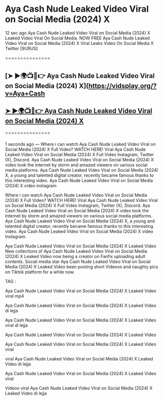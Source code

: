 ﻿# Aya Cash Nude Leaked Video Viral on Social Media (2024) X



12 sec ago Aya Cash Nude Leaked Video Viral on Social Media (2024) X Leaked Video Viral On Social Media. NOW FREE Aya Cash Nude Leaked Video Viral on Social Media (2024) X Viral Leaks Video On Social Media X Twitter [9U9US]

⭐⭐⭐⭐⭐⭐⭐⭐⭐⭐⭐⭐⭐⭐⭐

## [➤ ►🌍📺📱👉 Aya Cash Nude Leaked Video Viral on Social Media (2024) X](https://vidsplay.org/?v=Aya+Cash

## [➤ ►🌍📺📱👉 Aya Cash Nude Leaked Video Viral on Social Media (2024) X](https://vidsplay.org/?v=Aya+Cash)


⭐⭐⭐⭐⭐⭐⭐⭐⭐⭐⭐⭐⭐⭐⭐



1 seconds ago — Where i can watch Aya Cash Nude Leaked Video Viral on Social Media (2024) X Full Video? WATCH HERE! Viral Aya Cash Nude Leaked Video Viral on Social Media (2024) X Full Video Instagram, Twitter (X), Discord. Aya Cash Nude Leaked Video Viral on Social Media (2024) X video took the internet by storm and amazed viewers on various social media platforms. Aya Cash Nude Leaked Video Viral on Social Media (2024) X, a young and talented digital creator, recently became famous thanks to this interesting video. Aya Cash Nude Leaked Video Viral on Social Media (2024) X video instagram

Where i can watch Aya Cash Nude Leaked Video Viral on Social Media (2024) X Full Video? WATCH HERE! Viral Aya Cash Nude Leaked Video Viral on Social Media (2024) X Full Video Instagram, Twitter (X), Discord. Aya Cash Nude Leaked Video Viral on Social Media (2024) X video took the internet by storm and amazed viewers on various social media platforms. Aya Cash Nude Leaked Video Viral on Social Media (2024) X, a young and talented digital creator, recently became famous thanks to this interesting video. Aya Cash Nude Leaked Video Viral on Social Media (2024) X video Instagram.

Aya Cash Nude Leaked Video Viral on Social Media (2024) X Leaked Video New collections of Aya Cash Nude Leaked Video Viral on Social Media (2024) X Leaked Video now being a creator on Fanfix uploading adult contents. Social media star Aya Cash Nude Leaked Video Viral on Social Media (2024) X Leaked Video been posting short Videoos and naughty pics on Tiktok platform for a while now.

TAG :

 

Aya Cash Nude Leaked Video Viral on Social Media (2024) X Leaked Video viral mp4

 

Aya Cash Nude Leaked Video Viral on Social Media (2024) X Leaked Video di lejja

 

Aya Cash Nude Leaked Video Viral on Social Media (2024) X Leaked Video viral di lejja

 

Aya Cash Nude Leaked Video Viral on Social Media (2024) X Leaked Video

 

Aya Cash Nude Leaked Video Viral on Social Media (2024) X Leaked Video viral

 

viral Aya Cash Nude Leaked Video Viral on Social Media (2024) X Leaked Video di lejja

 

Aya Cash Nude Leaked Video Viral on Social Media (2024) X Leaked Video viral

 

Videoo viral Aya Cash Nude Leaked Video Viral on Social Media (2024) X Leaked Video di lejja